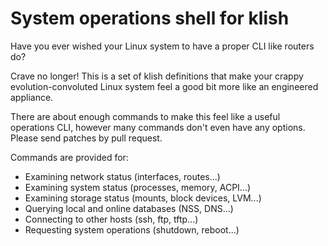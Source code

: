 # System operations shell for klish

Have you ever wished your Linux system to have a proper CLI like routers do?

Crave no longer! This is a set of klish definitions that make your
crappy evolution-convoluted Linux system feel a good bit more like
an engineered appliance.

There are about enough commands to make this feel like a useful
operations CLI, however many commands don't even have any options.
Please send patches by pull request.

Commands are provided for:

 * Examining network status (interfaces, routes...)
 * Examining system status (processes, memory, ACPI...)
 * Examining storage status (mounts, block devices, LVM...)
 * Querying local and online databases (NSS, DNS...)
 * Connecting to other hosts (ssh, ftp, tftp...)
 * Requesting system operations (shutdown, reboot...)
